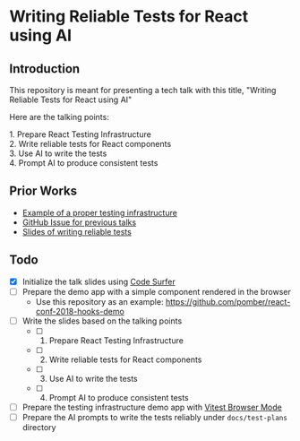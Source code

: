 # Writing Reliable Tests for React using AI

## Introduction

This repository is meant for presenting a tech talk with this title, "Writing
Reliable Tests for React using AI"

Here are the talking points:

1.⁠ ⁠Prepare React Testing Infrastructure\
2.⁠ ⁠Write reliable tests for React components\
3.⁠ ⁠⁠⁠Use AI to write the tests\
4.⁠ ⁠⁠Prompt AI to produce consistent tests

## Prior Works

- [Example of a proper testing infrastructure](https://github.com/zainfathoni/senar.ai)
- [GitHub Issue for previous talks](https://github.com/zainfathoni/senar.ai/issues/2)
- [Slides of writing reliable tests](https://github.com/zainfathoni/confident-react-testing)

## Todo

- [x] Initialize the talk slides using
      [Code Surfer](https://codesurfer.pomb.us/)
- [ ] Prepare the demo app with a simple component rendered in the browser
  - Use this repository as an example: <https://github.com/pomber/react-conf-2018-hooks-demo>
- [ ] Write the slides based on the talking points
  - [ ] 1. Prepare React Testing Infrastructure
  - [ ] 2. Write reliable tests for React components
  - [ ] 3. Use AI to write the tests
  - [ ] 4. Prompt AI to produce consistent tests
- [ ] Prepare the testing infrastructure demo app with
      [Vitest Browser Mode](https://vitest.dev/guide/browser/)
- [ ] Prepare the AI prompts to write the tests reliably under `docs/test-plans`
      directory
